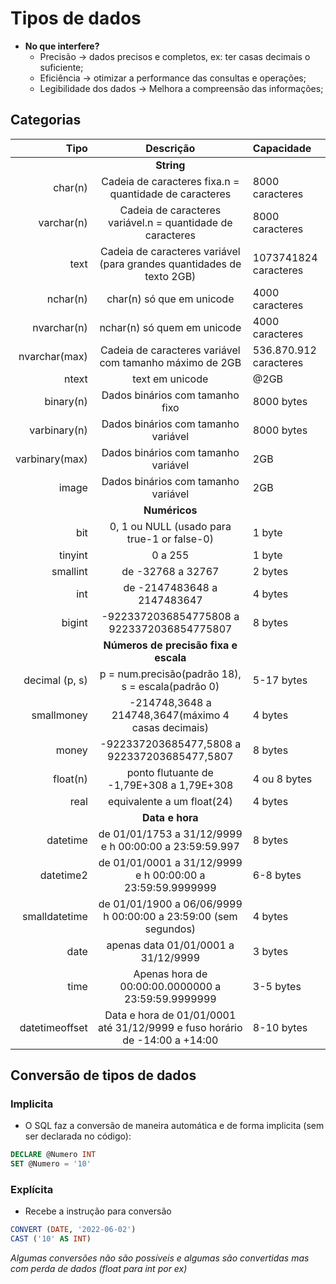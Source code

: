 # Tipos de dados
- **No que interfere?**
    - Precisão -> dados precisos e completos, ex: ter casas decimais o suficiente;
    - Eficiência -> otimizar a performance das consultas e operações;
    - Legibilidade dos dados -> Melhora a compreensão das informações;

## Categorias
| Tipo | Descrição | Capacidade |
| ---: | :-------: | :--------- |
|      | **String** |           |
| char(n)| Cadeia de caracteres fixa.n = quantidade de caracteres | 8000 caracteres |
| varchar(n) | Cadeia de caracteres variável.n = quantidade de caracteres | 8000 caracteres |
| text | Cadeia de caracteres variável (para grandes quantidades de texto 2GB) | 1073741824 caracteres |
| nchar(n) | char(n) só que em unicode | 4000 caracteres |
| nvarchar(n) | nchar(n) só quem em unicode | 4000 caracteres |
| nvarchar(max) | Cadeia de caracteres variável com tamanho máximo de 2GB | 536.870.912 caracteres |
| ntext | text em unicode | @2GB |
| binary(n) | Dados binários com tamanho fixo | 8000 bytes |
| varbinary(n) | Dados binários com tamanho variável | 8000 bytes |
| varbinary(max) | Dados binários com tamanho variável | 2GB |
| image | Dados binários com tamanho variável | 2GB |
|       | **Numéricos** |       |
| bit | 0, 1 ou NULL (usado para true-1 or false-0) | 1 byte |
| tinyint | 0 a 255 | 1 byte |
| smallint | de -32768 a 32767 | 2 bytes |
| int | de -2147483648 a 2147483647 | 4 bytes |
| bigint | -9223372036854775808 a 9223372036854775807 | 8 bytes |
|        | **Números de precisão fixa e escala** |   |
| decimal (p, s) | p = num.precisão(padrão 18), s = escala(padrão 0) | 5-17 bytes |
| smallmoney | -214748,3648 a 214748,3647(máximo 4 casas decimais) | 4 bytes |
| money | -922337203685477,5808 a 922337203685477,5807 | 8 bytes |
| float(n) | ponto flutuante de -1,79E+308 a 1,79E+308 | 4 ou 8 bytes |
| real | equivalente a um float(24) | 4 bytes |
|        | **Data e hora** |   |
| datetime | de 01/01/1753 a 31/12/9999 e h 00:00:00 a 23:59:59.997 | 8 bytes |
| datetime2 | de 01/01/0001 a 31/12/9999 e h 00:00:00 a 23:59:59.9999999 | 6-8 bytes |
| smalldatetime | de 01/01/1900 a 06/06/9999 h 00:00:00 a 23:59:00 (sem segundos) | 4 bytes |
| date | apenas data 01/01/0001 a 31/12/9999 | 3 bytes |
| time | Apenas hora de 00:00:00.0000000 a 23:59:59.9999999 | 3-5 bytes |
| datetimeoffset | Data e hora de 01/01/0001 até 31/12/9999 e fuso horário de -14:00 a +14:00 | 8-10 bytes |

## Conversão de tipos de dados
### Implicita
- O SQL faz a conversão de maneira automática e de forma implicita (sem ser declarada no código):
~~~SQL
DECLARE @Numero INT
SET @Numero = '10'
~~~
### Explícita
- Recebe a instrução para conversão
~~~SQL
CONVERT (DATE, '2022-06-02')
CAST ('10' AS INT)
~~~
*Algumas conversões não são possíveis e algumas são convertidas mas com perda de dados (float para int por ex)*